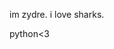 im zydre. i love sharks. 

python<3


<!---
zydrelovesblahaj/zydrelovesblahaj is a ✨ special ✨ repository because its `README.md` (this file) appears on your GitHub profile.
You can click the Preview link to take a look at your changes.
--->
